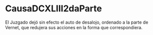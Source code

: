 # CausaDCXLIII2daParte
El Juzgado dejó sin efecto el auto de desalojo, ordenado a la parte de Vernet, que redujera sus acciones en la forma que correspondiera.
